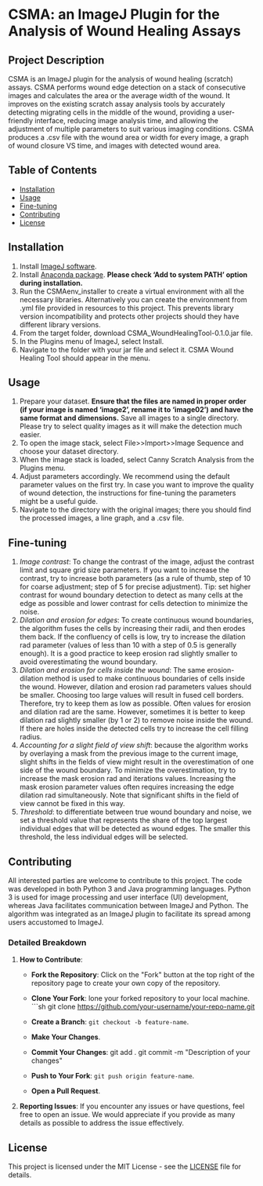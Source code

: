 # CSMA: an ImageJ Plugin for the Analysis of Wound Healing Assays

## Project Description
CSMA is an ImageJ plugin for the analysis of wound healing (scratch) assays. CSMA performs wound edge detection on a stack of consecutive images and calculates the area or the average width of the wound. It improves on the existing scratch assay analysis tools by accurately detecting migrating cells in the middle of the wound, providing a user-friendly interface, reducing image analysis time, and allowing the adjustment of multiple parameters to suit various imaging conditions. CSMA produces a .csv file with the wound area or width for every image, a graph of wound closure VS time, and images with detected wound area.


## Table of Contents
- [Installation](#installation)
- [Usage](#usage)
- [Fine-tuning](#fine-tuning)
- [Contributing](#contributing)
- [License](#license)


## Installation
1.	Install [ImageJ software](https://imagej.net/downloads).
2.	Install [Anaconda package](https://docs.anaconda.com/free/anaconda/install/index.html). **Please check ‘Add to system PATH’ option during installation.**
3.	Run the CSMAenv_installer to create a virtual environment with all the necessary libraries. Alternatively you can create the environment from .yml file provided in resources to this project. This prevents library version incompatibility and protects other projects should they have different library versions.
4.	From the target folder, download CSMA_WoundHealingTool-0.1.0.jar file.
5.	In the Plugins menu of ImageJ, select Install.
6.	Navigate to the folder with your jar file and select it. CSMA Wound Healing Tool should appear in the menu.


## Usage
1.	Prepare your dataset. **Ensure that the files are named in proper order (if your image is named ‘image2’, rename it to ‘image02’) and have the same format and dimensions.** Save all images to a single directory. Please try to select quality images as it will make the detection much easier.
2.	To open the image stack, select File>>Import>>Image Sequence and choose your dataset directory.
3.	When the image stack is loaded, select Canny Scratch Analysis from the Plugins menu.
4.	Adjust parameters accordingly. We recommend using the default parameter values on the first try. In case you want to improve the quality of wound detection, the instructions for fine-tuning the parameters might be a useful guide.
5.	Navigate to the directory with the original images; there you should find the processed images, a line graph, and a .csv file.


## Fine-tuning
1. *Image contrast*: To change the contrast of the image, adjust the contrast limit and square grid size parameters. If you want to increase the contrast, try to increase both parameters (as a rule of thumb, step of 10 for coarse adjustment; step of 5 for precise adjustment). Tip: set higher contrast for wound boundary detection to detect as many cells at the edge as possible and lower contrast for cells detection to minimize the noise.
2. *Dilation and erosion for edges*: To create continuous wound boundaries, the algorithm fuses the cells by increasing their radii, and then erodes them back. If the confluency of cells is low, try to increase the dilation rad parameter (values of less than 10 with a step of 0.5 is generally enough). It is a good practice to keep erosion rad slightly smaller to avoid overestimating the wound boundary.
3. *Dilation and erosion for cells inside the wound*: The same erosion-dilation method is used to make continuous boundaries of cells inside the wound. However, dilation and erosion rad parameters values should be smaller. Choosing too large values will result in fused cell borders. Therefore, try to keep them as low as possible. Often values for erosion and dilation rad are the same. However, sometimes it is better to keep dilation rad slightly smaller (by 1 or 2) to remove noise inside the wound.  
If there are holes inside the detected cells try to increase the cell filling radius. 
4. *Accounting for a slight field of view shift*: because the algorithm works by overlaying a mask from the previous image to the current image, slight shifts in the fields of view might result in the overestimation of one side of the wound boundary. To minimize the overestimation, try to increase the mask erosion rad and iterations values. Increasing the mask erosion parameter values often requires increasing the edge dilation rad simultaneously. Note that significant shifts in the field of view cannot be fixed in this way. 
5. *Threshold*: to differentiate between true wound boundary and noise, we set a threshold value that represents the share of the top largest individual edges that will be detected as wound edges. The smaller this threshold, the less individual edges will be selected. 


## Contributing
All interested parties are welcome to contribute to this project. The code was developed in both Python 3 and Java programming languages. Python 3 is used for image processing and user interface (UI) development, whereas Java facilitates communication between ImageJ and Python. The algorithm was integrated as an ImageJ plugin to facilitate its spread among users accustomed to ImageJ.

### Detailed Breakdown

1. **How to Contribute**:
   - **Fork the Repository**: Click on the "Fork" button at the top right of the repository page to create your own copy of the repository. 
   - **Clone Your Fork**: lone your forked repository to your local machine. ```sh git clone https://github.com/your-username/your-repo-name.git
   - **Create a Branch**: `git checkout -b feature-name`.
   - **Make Your Changes**.
   - **Commit Your Changes**: 
git add .
git commit -m "Description of your changes"


   - **Push to Your Fork**: `git push origin feature-name`.
   - **Open a Pull Request**.

2. **Reporting Issues**:
If you encounter any issues or have questions, feel free to open an issue. We would appreciate if you provide as many details as possible to address the issue effectively.


## License
This project is licensed under the MIT License - see the [LICENSE](https://mit-license.org/) file for details.
